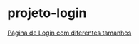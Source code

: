 # projeto-login
<a href="https://github.com/Imp41/projeto-login/blob/main/index.html"> Página de Login com diferentes tamanhos</a>

